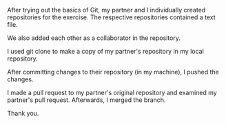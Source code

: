 After trying out the basics of Git, my partner and I individually created repositories for the exercise. The respective repositories contained a text file.

We also added each other as a collaborator in the repository.

I used git clone to make a copy of my partner's repository in my local repository.

After committing changes to their repository (in my machine), I pushed the changes.

I made a pull request to my partner's original repository and examined my partner's pull request. Afterwards, I merged the branch.

Thank you.
